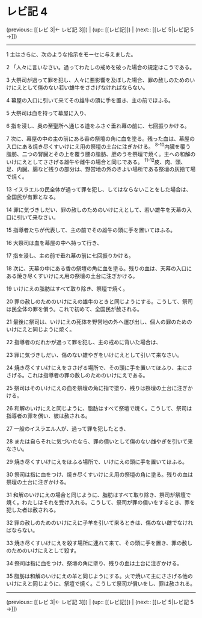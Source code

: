# レビ記 4

(previous:: [[レビ 3|← レビ記 3]]) | (up:: [[レビ記]]) | (next:: [[レビ 5|レビ記 5 →]])

***




1 
主はさらに、次のような指示をモーセに与えました。 



2 
「人々に言いなさい。過ってわたしの戒めを破った場合の規定はこうである。 



3 
大祭司が過って罪を犯し、人々に悪影響を及ぼした場合、罪の赦しのためのいけにえとして傷のない若い雄牛をささげなければならない。 



4 
幕屋の入口に引いて来てその雄牛の頭に手を置き、主の前でほふる。 



5 
大祭司は血を持って幕屋に入り、 



6 
指を浸し、奥の至聖所へ通じる道をふさぐ垂れ幕の前に、七回振りかける。 



7 
次に、幕屋の中の主の前にある香の祭壇の角に血を塗る。残った血は、幕屋の入口にある焼き尽くすいけにえ用の祭壇の土台に注ぎかける。 <sup class="versenum">8-10</sup>内臓を覆う脂肪、二つの腎臓とその上を覆う腰の脂肪、胆のうを祭壇で焼く。主への和解のいけにえとしてささげる雄牛や雌牛の場合と同じである。 <sup class="versenum">11-12</sup>皮、肉、頭、足、内臓、腸など残りの部分は、野営地の外のきよい場所である祭壇の灰捨て場で焼く。 



13 
イスラエルの民全体が過って罪を犯し、してはならないことをした場合は、全国民が有罪となる。 



14 
罪に気づきしだい、罪の赦しのためのいけにえとして、若い雄牛を天幕の入口に引いて来なさい。 



15 
指導者たちが代表して、主の前でその雄牛の頭に手を置いてほふる。 



16 
大祭司は血を幕屋の中へ持って行き、 



17 
指を浸し、主の前で垂れ幕の前に七回振りかける。 



18 
次に、天幕の中にある香の祭壇の角に血を塗る。残りの血は、天幕の入口にある焼き尽くすいけにえ用の祭壇の土台に注ぎかける。 



19 
いけにえの脂肪はすべて取り除き、祭壇で焼く。 



20 
罪の赦しのためのいけにえの雄牛のときと同じようにする。こうして、祭司は民全体の罪を償う。これで初めて、全国民が赦される。 



21 
最後に祭司は、いけにえの死体を野営地の外へ運び出し、個人の罪のためのいけにえと同じように焼く。 



22 
指導者のだれかが過って罪を犯し、主の戒めに背いた場合は、 



23 
罪に気づきしだい、傷のない雄やぎをいけにえとして引いて来なさい。 



24 
焼き尽くすいけにえをささげる場所で、その頭に手を置いてほふり、主にささげる。これは指導者の罪の赦しのためのいけにえである。 



25 
祭司はそのいけにえの血を祭壇の角に指で塗り、残りは祭壇の土台に注ぎかける。 



26 
和解のいけにえと同じように、脂肪はすべて祭壇で焼く。こうして、祭司は指導者の罪を償い、彼は赦される。 



27 
一般のイスラエル人が、過って罪を犯したとき、 



28 
または自らそれに気づいたなら、罪の償いとして傷のない雌やぎを引いて来なさい。 



29 
焼き尽くすいけにえをほふる場所で、いけにえの頭に手を置いてほふる。 



30 
祭司は指に血をつけ、焼き尽くすいけにえ用の祭壇の角に塗る。残りの血は祭壇の土台に注ぎかける。 



31 
和解のいけにえの場合と同じように、脂肪はすべて取り除き、祭司が祭壇で焼く。わたしはそれを受け入れる。こうして、祭司が罪の償いをするとき、罪を犯した者は赦される。 



32 
罪の赦しのためのいけにえに子羊を引いて来るときは、傷のない雌でなければならない。 



33 
焼き尽くすいけにえを殺す場所に連れて来て、その頭に手を置き、罪の赦しのためのいけにえとして殺す。 



34 
祭司は指に血をつけ、祭壇の角に塗り、残りの血は土台に注ぎかける。 



35 
脂肪は和解のいけにえの羊と同じようにする。火で焼いて主にささげる他のいけにえと同じように、祭壇で焼く。こうして祭司が償いをし、罪は赦される。

***

(previous:: [[レビ 3|← レビ記 3]]) | (up:: [[レビ記]]) | (next:: [[レビ 5|レビ記 5 →]])
